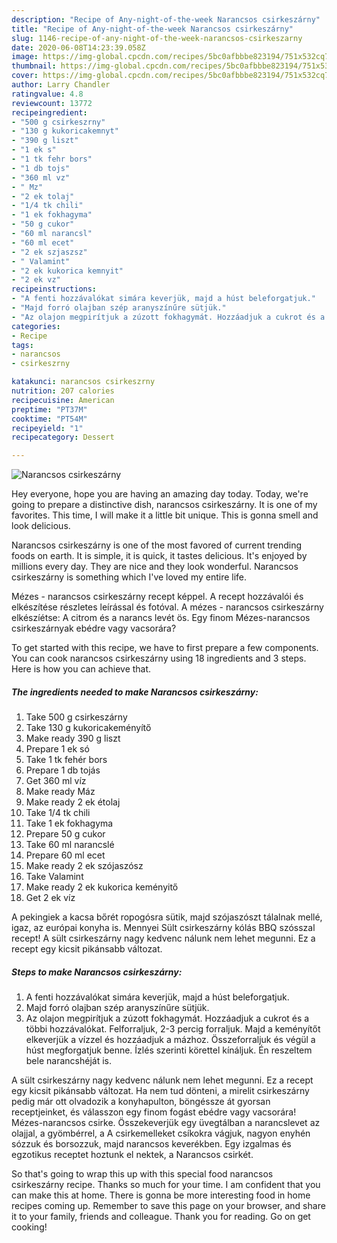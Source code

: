 ```yaml
---
description: "Recipe of Any-night-of-the-week Narancsos csirkeszárny"
title: "Recipe of Any-night-of-the-week Narancsos csirkeszárny"
slug: 1146-recipe-of-any-night-of-the-week-narancsos-csirkeszarny
date: 2020-06-08T14:23:39.058Z
image: https://img-global.cpcdn.com/recipes/5bc0afbbbe823194/751x532cq70/narancsos-csirkeszarny-recept-foto.jpg
thumbnail: https://img-global.cpcdn.com/recipes/5bc0afbbbe823194/751x532cq70/narancsos-csirkeszarny-recept-foto.jpg
cover: https://img-global.cpcdn.com/recipes/5bc0afbbbe823194/751x532cq70/narancsos-csirkeszarny-recept-foto.jpg
author: Larry Chandler
ratingvalue: 4.8
reviewcount: 13772
recipeingredient:
- "500 g csirkeszrny"
- "130 g kukoricakemnyt"
- "390 g liszt"
- "1 ek s"
- "1 tk fehr bors"
- "1 db tojs"
- "360 ml vz"
- " Mz"
- "2 ek tolaj"
- "1/4 tk chili"
- "1 ek fokhagyma"
- "50 g cukor"
- "60 ml narancsl"
- "60 ml ecet"
- "2 ek szjaszsz"
- " Valamint"
- "2 ek kukorica kemnyit"
- "2 ek vz"
recipeinstructions:
- "A fenti hozzávalókat simára keverjük, majd a húst beleforgatjuk."
- "Majd forró olajban szép aranyszínűre sütjük."
- "Az olajon megpirítjuk a zúzott fokhagymát. Hozzáadjuk a cukrot és a többi hozzávalókat. Felforraljuk, 2-3 percig forraljuk. Majd a keményítőt elkeverjük a vízzel és hozzáadjuk a mázhoz. Összeforraljuk és végül a húst megforgatjuk benne. Ízlés szerinti körettel kínáljuk. Én reszeltem bele narancshéját is."
categories:
- Recipe
tags:
- narancsos
- csirkeszrny

katakunci: narancsos csirkeszrny 
nutrition: 207 calories
recipecuisine: American
preptime: "PT37M"
cooktime: "PT54M"
recipeyield: "1"
recipecategory: Dessert

---
```



![Narancsos csirkeszárny](https://img-global.cpcdn.com/recipes/5bc0afbbbe823194/751x532cq70/narancsos-csirkeszarny-recept-foto.jpg)

Hey everyone, hope you are having an amazing day today. Today, we're going to prepare a distinctive dish, narancsos csirkeszárny. It is one of my favorites. This time, I will make it a little bit unique. This is gonna smell and look delicious.

Narancsos csirkeszárny is one of the most favored of current trending foods on earth. It is simple, it is quick, it tastes delicious. It's enjoyed by millions every day. They are nice and they look wonderful. Narancsos csirkeszárny is something which I've loved my entire life.

Mézes - narancsos csirkeszárny recept képpel. A recept hozzávalói és elkészítése részletes leírással és fotóval. A mézes - narancsos csirkeszárny elkészíétse: A citrom és a narancs levét ös. Egy finom Mézes-narancsos csirkeszárnyak ebédre vagy vacsorára?


To get started with this recipe, we have to first prepare a few components. You can cook narancsos csirkeszárny using 18 ingredients and 3 steps. Here is how you can achieve that.

<!--inarticleads1-->

##### The ingredients needed to make Narancsos csirkeszárny:

1. Take 500 g csirkeszárny
1. Take 130 g kukoricakeményítő
1. Make ready 390 g liszt
1. Prepare 1 ek só
1. Take 1 tk fehér bors
1. Prepare 1 db tojás
1. Get 360 ml víz
1. Make ready  Máz
1. Make ready 2 ek étolaj
1. Take 1/4 tk chili
1. Take 1 ek fokhagyma
1. Prepare 50 g cukor
1. Take 60 ml narancslé
1. Prepare 60 ml ecet
1. Make ready 2 ek szójaszósz
1. Take  Valamint
1. Make ready 2 ek kukorica keményitő
1. Get 2 ek víz


A pekingiek a kacsa bőrét ropogósra sütik, majd szójaszószt tálalnak mellé, igaz, az európai konyha is. Mennyei Sült csirkeszárny kólás BBQ szósszal recept! A sült csirkeszárny nagy kedvenc nálunk nem lehet megunni. Ez a recept egy kicsit pikánsabb változat. 

<!--inarticleads2-->

##### Steps to make Narancsos csirkeszárny:

1. A fenti hozzávalókat simára keverjük, majd a húst beleforgatjuk.
1. Majd forró olajban szép aranyszínűre sütjük.
1. Az olajon megpirítjuk a zúzott fokhagymát. Hozzáadjuk a cukrot és a többi hozzávalókat. Felforraljuk, 2-3 percig forraljuk. Majd a keményítőt elkeverjük a vízzel és hozzáadjuk a mázhoz. Összeforraljuk és végül a húst megforgatjuk benne. Ízlés szerinti körettel kínáljuk. Én reszeltem bele narancshéját is.


A sült csirkeszárny nagy kedvenc nálunk nem lehet megunni. Ez a recept egy kicsit pikánsabb változat. Ha nem tud dönteni, a mirelit csirkeszárny pedig már ott olvadozik a konyhapulton, böngéssze át gyorsan receptjeinket, és válasszon egy finom fogást ebédre vagy vacsorára! Mézes-narancsos csirke. Összekeverjük egy üvegtálban a narancslevet az olajjal, a gyömbérrel, a A csirkemelleket csíkokra vágjuk, nagyon enyhén sózzuk és borsozzuk, majd narancsos keverékben. Egy izgalmas és egzotikus receptet hoztunk el nektek, a Narancsos csirkét. 

So that's going to wrap this up with this special food narancsos csirkeszárny recipe. Thanks so much for your time. I am confident that you can make this at home. There is gonna be more interesting food in home recipes coming up. Remember to save this page on your browser, and share it to your family, friends and colleague. Thank you for reading. Go on get cooking!
